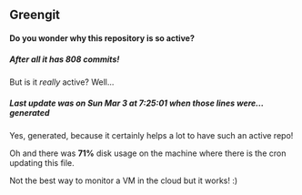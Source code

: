 ## Greengit

#### Do you wonder why this repository is so active?

##### After all it has 808 commits!

But is it *really* active? Well...

##### Last update was on Sun Mar 3 at 7:25:01 when those lines were... generated

Yes, generated, because it certainly helps a lot to have such an active repo!

Oh and there was **71%** disk usage on the machine
where there is the cron updating this file.

Not the best way to monitor a VM in the cloud but it works! :)
